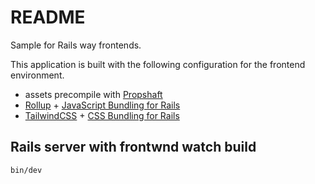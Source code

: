 # README

Sample for Rails way frontends.

This application is built with the following configuration for the frontend environment.

- assets precompile with [Propshaft](https://github.com/rails/propshaft)
- [Rollup](https://rollupjs.org/) + [JavaScript Bundling for Rails](https://github.com/rails/jsbundling-rails)
- [TailwindCSS](https://tailwindcss.com/) + [CSS Bundling for Rails](https://github.com/rails/cssbundling-rails)

## Rails server with frontwnd watch build

```sh
bin/dev
```

